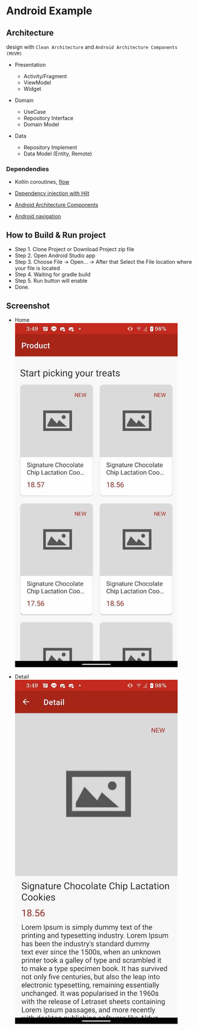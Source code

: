 # Android Example

## Architecture
design with `Clean Architecture` and `Android Architecture Components (MVVM)`

- Presentation
    - Activity/Fragment
    - ViewModel
    - Widget

- Domain
    - UseCase
    - Repository Interface
    - Domain Model

- Data
    - Repository Implement
    - Data Model (Entity, Remote)
   
### Dependendies

- Kotlin coroutines, [flow](https://kotlinlang.org/docs/reference/coroutines/flow.html)

- [Dependency injection with Hilt](https://developer.android.com/training/dependency-injection/hilt-android)

- [Android Architecture Components](https://developer.android.com/topic/libraries/architecture)

- [Android navigation](https://developer.android.com/guide/navigation)

## How to Build & Run project

  - Step 1. Clone Project or Download Project zip file 
  - Step 2. Open Android Studio app
  - Step 3. Choose File -> Open... -> After that Select the File location where your file is located
  - Step 4. Waiting for gradle build
  - Step 5. Run button will enable
  - Done.

## Screenshot

- Home
![Home](/assets/ss1.jpg "SS1") 

- Detail
![Detail](/assets/ss2.jpg "SS1")